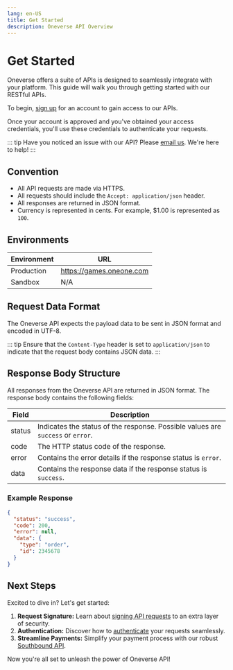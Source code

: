 ```yaml
---
lang: en-US
title: Get Started
description: Oneverse API Overview
---
```


# Get Started

Oneverse offers a suite of APIs is designed to seamlessly integrate with your platform. This guide will walk you through getting started with our RESTful APIs.

To begin, [sign up][email] for an account to gain access to our APIs.

Once your account is approved and you've obtained your access credentials, you'll use these credentials to authenticate your requests.

::: tip
Have you noticed an issue with our API? Please [email us][email]. We're here to help!
:::

## Convention

- All API requests are made via HTTPS.
- All requests should include the `Accept: application/json` header.
- All responses are returned in JSON format.
- Currency is represented in cents. For example, $1.00 is represented as `100`.

## Environments

| Environment | URL                      |
| ----------- | ------------------------ |
| Production  | https://games.oneone.com |
| Sandbox     | N/A                      |

## Request Data Format

The Oneverse API expects the payload data to be sent in JSON format and encoded in UTF-8.

::: tip
Ensure that the `Content-Type` header is set to `application/json` to indicate that the request body contains JSON data.
:::

## Response Body Structure

All responses from the Oneverse API are returned in JSON format. The response body contains the following fields:

| Field  | Description                                                                     |
| ------ | ------------------------------------------------------------------------------- |
| status | Indicates the status of the response. Possible values are `success` or `error`. |
| code   | The HTTP status code of the response.                                           |
| error  | Contains the error details if the response status is `error`.                   |
| data   | Contains the response data if the response status is `success`.                 |

### Example Response

```json
{
  "status": "success",
  "code": 200,
  "error": null,
  "data": {
    "type": "order",
    "id": 2345678
  }
}
```

## Next Steps

Excited to dive in? Let's get started:

1. **Request Signature:** Learn about [signing API requests][sign-requests] to an extra layer of security.
2. **Authentication:** Discover how to [authenticate][authentication] your requests seamlessly.
3. **Streamline Payments:** Simplify your payment process with our robust [Southbound API][paymentApi].

Now you're all set to unleash the power of Oneverse API!

[sign-requests]: /guide/signing-requests.md
[authentication]: /guide/authentication.md
[paymentApi]: /reference/southbound-api.md
[email]: mailto:tech@oneone.com
